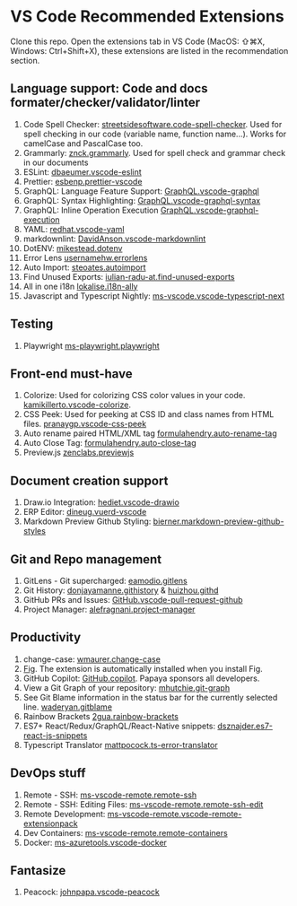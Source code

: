 # VS Code Recommended Extensions

Clone this repo. Open the extensions tab in VS Code (MacOS: ⇧⌘X, Windows: Ctrl+Shift+X), these extensions are listed in the recommendation section.

## Language support: Code and docs formater/checker/validator/linter

1. Code Spell Checker: [streetsidesoftware.code-spell-checker](https://marketplace.visualstudio.com/items?itemName=streetsidesoftware.code-spell-checker). Used for spell checking in our code (variable name, function name...). Works for camelCase and PascalCase too.
2. Grammarly: [znck.grammarly](https://marketplace.visualstudio.com/items?itemName=znck.grammarly). Used for spell check and grammar check in our documents
3. ESLint: [dbaeumer.vscode-eslint](https://marketplace.visualstudio.com/items?itemName=dbaeumer.vscode-eslint)
4. Prettier: [esbenp.prettier-vscode](https://marketplace.visualstudio.com/items?itemName=esbenp.prettier-vscode)
5. GraphQL: Language Feature Support: [GraphQL.vscode-graphql](https://marketplace.visualstudio.com/items?itemName=GraphQL.vscode-graphql)
6. GraphQL: Syntax Highlighting: [GraphQL.vscode-graphql-syntax](https://marketplace.visualstudio.com/items?itemName=GraphQL.vscode-graphql-syntax)
7. GraphQL: Inline Operation Execution [GraphQL.vscode-graphql-execution](https://marketplace.visualstudio.com/items?itemName=GraphQL.vscode-graphql-execution)
8. YAML: [redhat.vscode-yaml](https://marketplace.visualstudio.com/items?itemName=redhat.vscode-yaml)
9. markdownlint: [DavidAnson.vscode-markdownlint](https://marketplace.visualstudio.com/items?itemName=DavidAnson.vscode-markdownlint)
10. DotENV: [mikestead.dotenv](https://marketplace.visualstudio.com/items?itemName=mikestead.dotenv)
11. Error Lens [usernamehw.errorlens](https://marketplace.visualstudio.com/items?itemName=usernamehw.errorlens)
12. Auto Import: [steoates.autoimport](https://marketplace.visualstudio.com/items?itemName=steoates.autoimport)
13. Find Unused Exports: [iulian-radu-at.find-unused-exports](https://marketplace.visualstudio.com/items?itemName=iulian-radu-at.find-unused-exports)
14. All in one i18n [lokalise.i18n-ally](https://marketplace.visualstudio.com/items?itemName=lokalise.i18n-ally)
15. Javascript and Typescript Nightly: [ms-vscode.vscode-typescript-next](https://marketplace.visualstudio.com/items?itemName=ms-vscode.vscode-typescript-next)

## Testing

1. Playwright [ms-playwright.playwright](https://marketplace.visualstudio.com/items?itemName=ms-playwright.playwright)

## Front-end must-have

1. Colorize: Used for colorizing CSS color values in your code. [kamikillerto.vscode-colorize](https://marketplace.visualstudio.com/items?itemName=kamikillerto.vscode-colorize).
2. CSS Peek: Used for peeking at CSS ID and class names from HTML files. [pranaygp.vscode-css-peek](https://marketplace.visualstudio.com/items?itemName=pranaygp.vscode-css-peek)
3. Auto rename paired HTML/XML tag [formulahendry.auto-rename-tag](https://marketplace.visualstudio.com/items?itemName=formulahendry.auto-rename-tag)
4. Auto Close Tag: [formulahendry.auto-close-tag](https://marketplace.visualstudio.com/items?itemName=formulahendry.auto-close-tag)
5. Preview.js [zenclabs.previewjs](https://marketplace.visualstudio.com/items?itemName=zenclabs.previewjs)

## Document creation support

1. Draw.io Integration: [hediet.vscode-drawio](https://marketplace.visualstudio.com/items?itemName=hediet.vscode-drawio)
2. ERP Editor: [dineug.vuerd-vscode](https://marketplace.visualstudio.com/items?itemName=dineug.vuerd-vscode)
3. Markdown Preview Github Styling: [bierner.markdown-preview-github-styles](https://marketplace.visualstudio.com/items?itemName=bierner.markdown-preview-github-styles)

## Git and Repo management

1. GitLens - Git supercharged: [eamodio.gitlens](https://marketplace.visualstudio.com/items?itemName=eamodio.gitlens)
2. Git History: [donjayamanne.githistory](https://marketplace.visualstudio.com/items?itemName=donjayamanne.githistory) & [huizhou.githd](https://marketplace.visualstudio.com/items?itemName=huizhou.githd)
3. GitHub PRs and Issues: [GitHub.vscode-pull-request-github](https://marketplace.visualstudio.com/items?itemName=GitHub.vscode-pull-request-github)
4. Project Manager: [alefragnani.project-manager](https://marketplace.visualstudio.com/items?itemName=alefragnani.project-manager)

## Productivity

1. change-case: [wmaurer.change-case](https://marketplace.visualstudio.com/items?itemName=wmaurer.change-case)
2. [Fig](https://fig.io/). The extension is automatically installed when you install Fig.
3. GitHub Copilot: [GitHub.copilot](https://marketplace.visualstudio.com/items?itemName=GitHub.copilot). Papaya sponsors all developers.
4. View a Git Graph of your repository: [mhutchie.git-graph](https://marketplace.visualstudio.com/items?itemName=mhutchie.git-graph)
5. See Git Blame information in the status bar for the currently selected line. [waderyan.gitblame](https://marketplace.visualstudio.com/items?itemName=waderyan.gitblame)
6. Rainbow Brackets [2gua.rainbow-brackets](https://marketplace.visualstudio.com/items?itemName=2gua.rainbow-brackets)
7. ES7+ React/Redux/GraphQL/React-Native snippets: [dsznajder.es7-react-js-snippets](https://marketplace.visualstudio.com/items?itemName=dsznajder.es7-react-js-snippets)
8. Typescript Translator [mattpocock.ts-error-translator](https://marketplace.visualstudio.com/items?itemName=mattpocock.ts-error-translator)

## DevOps stuff

1. Remote - SSH: [ms-vscode-remote.remote-ssh](https://marketplace.visualstudio.com/items?itemName=ms-vscode-remote.remote-ssh)
2. Remote - SSH: Editing Files: [ms-vscode-remote.remote-ssh-edit](https://marketplace.visualstudio.com/items?itemName=ms-vscode-remote.remote-ssh-edit)
3. Remote Development: [ms-vscode-remote.vscode-remote-extensionpack](https://marketplace.visualstudio.com/items?itemName=ms-vscode-remote.vscode-remote-extensionpack)
4. Dev Containers: [ms-vscode-remote.remote-containers](https://marketplace.visualstudio.com/items?itemName=ms-vscode-remote.remote-containers)
5. Docker: [ms-azuretools.vscode-docker](https://marketplace.visualstudio.com/items?itemName=ms-azuretools.vscode-docker)

## Fantasize

1. Peacock: [johnpapa.vscode-peacock](https://marketplace.visualstudio.com/items?itemName=johnpapa.vscode-peacock)